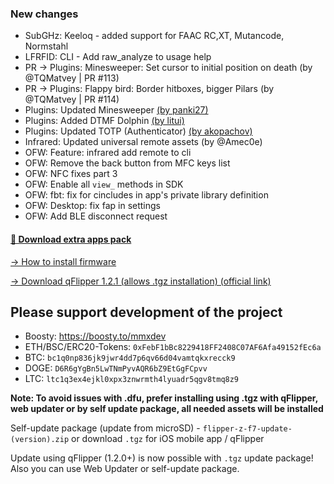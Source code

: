 ### New changes
* SubGHz: Keeloq - added support for FAAC RC,XT, Mutancode, Normstahl
* LFRFID: CLI - Add raw_analyze to usage help
* PR -> Plugins: Minesweeper: Set cursor to initial position on death (by @TQMatvey | PR #113)
* PR -> Plugins: Flappy bird: Border hitboxes, bigger Pilars (by @TQMatvey | PR #114)
* Plugins: Updated Minesweeper [(by panki27)](https://github.com/panki27/minesweeper)
* Plugins: Added DTMF Dolphin [(by litui)](https://github.com/litui/dtmf_dolphin)
* Plugins: Updated TOTP (Authenticator) [(by akopachov)](https://github.com/akopachov/flipper-zero_authenticator)
* Infrared: Updated universal remote assets (by @Amec0e)
* OFW: Feature: infrared add remote to cli
* OFW: Remove the back button from MFC keys list
* OFW: NFC fixes part 3
* OFW: Enable all `view_` methods in SDK
* OFW: fbt: fix for cincludes in app's private library definition
* OFW: Desktop: fix fap in settings 
* OFW: Add BLE disconnect request 

#### [🎲 Download extra apps pack](https://download-directory.github.io/?url=https://github.com/UberGuidoZ/Flipper/tree/main/Applications/Unleashed)

[-> How to install firmware](https://github.com/DarkFlippers/unleashed-firmware/blob/dev/documentation/HowToInstall.md)

[-> Download qFlipper 1.2.1 (allows .tgz installation) (official link)](https://update.flipperzero.one/builds/qFlipper/1.2.1/)

## Please support development of the project
* Boosty: https://boosty.to/mmxdev
* ETH/BSC/ERC20-Tokens: `0xFebF1bBc8229418FF2408C07AF6Afa49152fEc6a`
* BTC: `bc1q0np836jk9jwr4dd7p6qv66d04vamtqkxrecck9`
* DOGE: `D6R6gYgBn5LwTNmPyvAQR6bZ9EtGgFCpvv`
* LTC: `ltc1q3ex4ejkl0xpx3znwrmth4lyuadr5qgv8tmq8z9`

**Note: To avoid issues with .dfu, prefer installing using .tgz with qFlipper, web updater or by self update package, all needed assets will be installed**

Self-update package (update from microSD) - `flipper-z-f7-update-(version).zip` or download `.tgz` for iOS mobile app / qFlipper

Update using qFlipper (1.2.0+) is now possible with `.tgz` update package! Also you can use Web Updater or self-update package.

